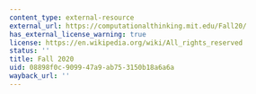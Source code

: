 ```yaml
---
content_type: external-resource
external_url: https://computationalthinking.mit.edu/Fall20/
has_external_license_warning: true
license: https://en.wikipedia.org/wiki/All_rights_reserved
status: ''
title: Fall 2020
uid: 08898f0c-9099-47a9-ab75-3150b18a6a6a
wayback_url: ''
---
```

